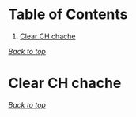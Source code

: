 # Table of Contents
1. [Clear CH chache](#clear-ch-chache)
[](#table-of-contents)

[*Back to top*](#table-of-contents)

# Clear CH chache

[*Back to top*](#table-of-contents)
